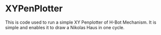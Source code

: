 # XYPenPlotter
This is code used to run a simple XY Penplotter of H-Bot Mechanism. It is simple and enables it to draw a Nikolas Haus in one cycle.
